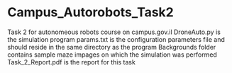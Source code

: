 # Campus_Autorobots_Task2
Task 2 for autonomeous robots course on campus.gov.il
DroneAuto.py is the simulation program
params.txt is the configuration parameters file and should reside in the same directory as the program
Backgrounds folder contains sample maze impages on which the simulation was performed
Task_2_Report.pdf is the report for this task
